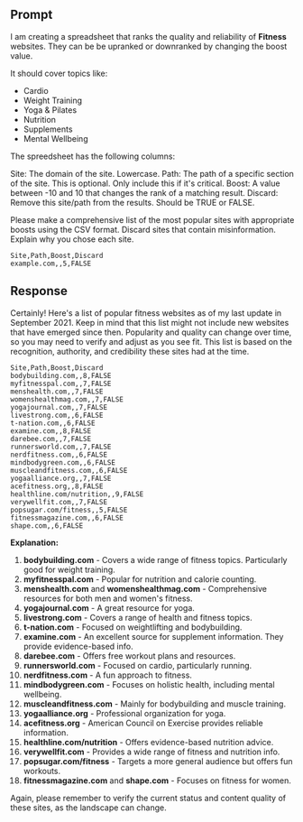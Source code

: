## Prompt

I am creating a spreadsheet that ranks the quality and reliability of **Fitness** websites. They can be be upranked or downranked by changing the boost value.

It should cover topics like:

- Cardio
- Weight Training
- Yoga & Pilates
- Nutrition
- Supplements
- Mental Wellbeing

The spreedsheet has the following columns:

Site: The domain of the site. Lowercase.
Path: The path of a specific section of the site. This is optional. Only include this if it's critical.
Boost: A value between -10 and 10 that changes the rank of a matching result.
Discard: Remove this site/path from the results. Should be TRUE or FALSE.

Please make a comprehensive list of the most popular sites with appropriate boosts using the CSV format. Discard sites that contain misinformation. Explain why you chose each site.

```
Site,Path,Boost,Discard
example.com,,5,FALSE
```

## Response

Certainly! Here's a list of popular fitness websites as of my last update in September 2021. Keep in mind that this list might not include new websites that have emerged since then. Popularity and quality can change over time, so you may need to verify and adjust as you see fit. This list is based on the recognition, authority, and credibility these sites had at the time.

```
Site,Path,Boost,Discard
bodybuilding.com,,8,FALSE
myfitnesspal.com,,7,FALSE
menshealth.com,,7,FALSE
womenshealthmag.com,,7,FALSE
yogajournal.com,,7,FALSE
livestrong.com,,6,FALSE
t-nation.com,,6,FALSE
examine.com,,8,FALSE
darebee.com,,7,FALSE
runnersworld.com,,7,FALSE
nerdfitness.com,,6,FALSE
mindbodygreen.com,,6,FALSE
muscleandfitness.com,,6,FALSE
yogaalliance.org,,7,FALSE
acefitness.org,,8,FALSE
healthline.com/nutrition,,9,FALSE
verywellfit.com,,7,FALSE
popsugar.com/fitness,,5,FALSE
fitnessmagazine.com,,6,FALSE
shape.com,,6,FALSE
```

**Explanation:**

1. **bodybuilding.com** - Covers a wide range of fitness topics. Particularly good for weight training.
2. **myfitnesspal.com** - Popular for nutrition and calorie counting.
3. **menshealth.com** and **womenshealthmag.com** - Comprehensive resources for both men and women's fitness.
4. **yogajournal.com** - A great resource for yoga.
5. **livestrong.com** - Covers a range of health and fitness topics.
6. **t-nation.com** - Focused on weightlifting and bodybuilding.
7. **examine.com** - An excellent source for supplement information. They provide evidence-based info.
8. **darebee.com** - Offers free workout plans and resources.
9. **runnersworld.com** - Focused on cardio, particularly running.
10. **nerdfitness.com** - A fun approach to fitness.
11. **mindbodygreen.com** - Focuses on holistic health, including mental wellbeing.
12. **muscleandfitness.com** - Mainly for bodybuilding and muscle training.
13. **yogaalliance.org** - Professional organization for yoga.
14. **acefitness.org** - American Council on Exercise provides reliable information.
15. **healthline.com/nutrition** - Offers evidence-based nutrition advice.
16. **verywellfit.com** - Provides a wide range of fitness and nutrition info.
17. **popsugar.com/fitness** - Targets a more general audience but offers fun workouts.
18. **fitnessmagazine.com** and **shape.com** - Focuses on fitness for women.

Again, please remember to verify the current status and content quality of these sites, as the landscape can change.
